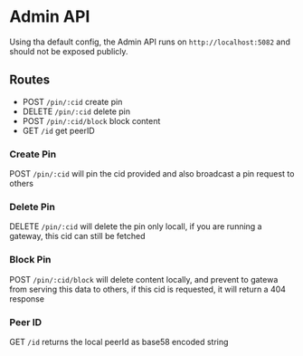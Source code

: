# Admin API

Using tha default config, the Admin API runs on `http://localhost:5082` and should not be exposed publicly.

## Routes

* POST `/pin/:cid` create pin
* DELETE `/pin/:cid` delete pin
* POST `/pin/:cid/block` block content
* GET `/id` get peerID

### Create Pin

POST `/pin/:cid` will pin the cid provided and also broadcast a pin request to others

### Delete Pin

DELETE `/pin/:cid` will delete the pin only locall, if you are running a gateway, this cid can still be fetched

### Block Pin

POST `/pin/:cid/block` will delete content locally, and prevent to gatewa from serving this data to others,
if this cid is requested, it will return a 404 response

### Peer ID

GET `/id`  returns the local peerId as base58 encoded string

